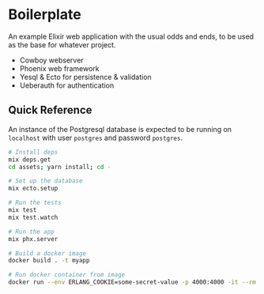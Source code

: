 # Boilerplate

An example Elixir web application with the usual odds and ends, to be used as
the base for whatever project.

- Cowboy webserver
- Phoenix web framework
- Yesql & Ecto for persistence & validation
- Ueberauth for authentication

## Quick Reference

An instance of the Postgresql database is expected to be running on
`localhost` with user `postgres` and password `postgres`.

```sh
# Install deps
mix deps.get
cd assets; yarn install; cd -

# Set up the database
mix ecto.setup

# Run the tests
mix test
mix test.watch

# Run the app
mix phx.server

# Build a docker image
docker build . -t myapp

# Run docker container from image
docker run --env ERLANG_COOKIE=some-secret-value -p 4000:4000 -it --rm particle
```
